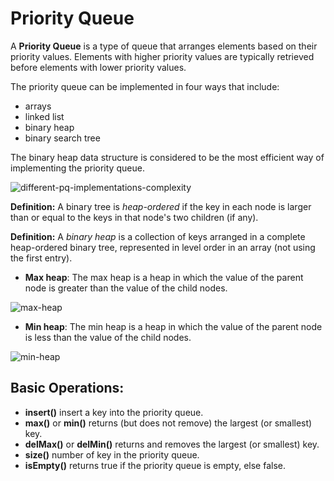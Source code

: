# Priority Queue

A <b>Priority Queue</b> is a type of queue that arranges elements based on their priority values. Elements with higher priority values are typically retrieved before elements with lower priority values.

The priority queue can be implemented in four ways that include: 

- arrays 
- linked list 
- binary heap 
- binary search tree

The binary heap data structure is considered to be the most efficient way of implementing the priority queue.

![different-pq-implementations-complexity](https://user-images.githubusercontent.com/57627290/234576328-3d9d8277-54c9-4d9a-807c-a1890018f0a9.png)

<b>Definition:</b> A binary tree is <em>heap-ordered</em> if the key in each node is larger than or equal to the keys in that node's two children (if any).

<b>Definition:</b> A <em>binary heap</em> is a collection of keys arranged in a complete heap-ordered binary tree, represented in level order in an array (not using the first entry).

- **Max heap**: The max heap is a heap in which the value of the parent node is greater than the value of the child nodes.

![max-heap](https://user-images.githubusercontent.com/57627290/234576756-de731bb2-0caf-4ec1-8797-94ef878048a9.png)

- **Min heap**: The min heap is a heap in which the value of the parent node is less than the value of the child nodes.

![min-heap](https://user-images.githubusercontent.com/57627290/234576822-12fa6fb7-8847-4e49-ad08-7687225854aa.png)

## Basic Operations:

- **insert()** insert a key into the priority queue.
- **max()** or **min()** returns (but does not remove) the largest (or smallest) key.
- **delMax()** or **delMin()** returns and removes the largest (or smallest) key.
- **size()** number of key in the priority queue.
- **isEmpty()** returns true if the priority queue is empty, else false.
